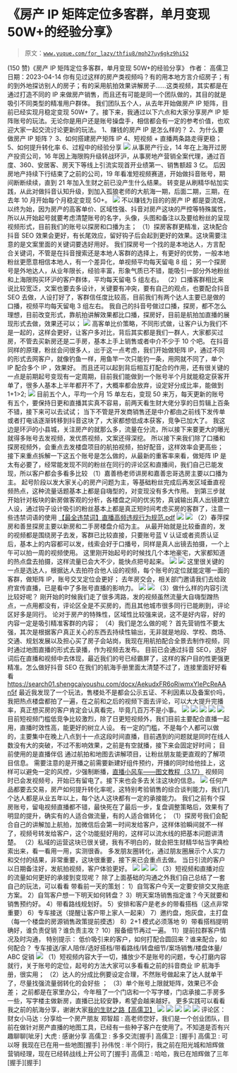# 《房产 IP 矩阵定位多客群，单月变现 50W+的经验分享》

> 原文：[`www.yuque.com/for_lazy/thfiu8/moh27uy6gkz9hi52`](https://www.yuque.com/for_lazy/thfiu8/moh27uy6gkz9hi52)

<ne-h2 id="86d187c1" data-lake-id="86d187c1"><ne-heading-ext><ne-heading-anchor></ne-heading-anchor><ne-heading-fold></ne-heading-fold></ne-heading-ext><ne-heading-content><ne-text id="uc3d66793">(150 赞)《房产 IP 矩阵定位多客群，单月变现 50W+的经验分享》</ne-text></ne-heading-content></ne-h2> <ne-p id="ueab7a483" data-lake-id="ueab7a483"><ne-text id="u6cba9c0b">作者： 高儒卫</ne-text></ne-p> <ne-p id="u15521c4c" data-lake-id="u15521c4c"><ne-text id="ub5db032b">日期：2023-04-14</ne-text></ne-p> <ne-p id="u11d7974c" data-lake-id="u11d7974c"><ne-text id="uba58a3da">你有见过这样的房产类视频吗？有的用本地方言介绍房子；有的到外地探访别人的房子；有的采用航拍效果讲解房子……这类视频，其实都是在通过打造不同的 IP 来做房产销售，而且还有可能是同一个团队做的，其目的就是吸引不同类型的精准用户群体。</ne-text></ne-p> <ne-p id="uf86aeeb0" data-lake-id="uf86aeeb0"><ne-text id="u86021eba">我们团队五个人，从去年开始做房产 IP 矩阵，目前已经实现月稳定变现 50W+ 了。接下来，我通过以下六点和大家分享房产 IP 矩阵账号的玩法。无论你是用户还是账号操盘手，相信都会有一定的参考价值，也欢迎大家一起交流讨论更新的玩法。</ne-text></ne-p> <ne-p id="ufa852fc9" data-lake-id="ufa852fc9"><ne-text id="ub4a55e6f">1、赚钱的房产 IP 是怎么样的？</ne-text></ne-p> <ne-p id="u59958998" data-lake-id="u59958998"><ne-text id="u38bee1fa">2、为什么要做房产 IP 矩阵？</ne-text></ne-p> <ne-p id="ud68000c8" data-lake-id="ud68000c8"><ne-text id="ub67009c2">3、如何搭建房产矩阵 IP</ne-text></ne-p> <ne-p id="ud202b1eb" data-lake-id="ud202b1eb"><ne-text id="ue37ca482">4、短视频 + 直播两条路走得更稳；</ne-text></ne-p> <ne-p id="u4c280fc0" data-lake-id="u4c280fc0"><ne-text id="ud9da750c">5、如何提升转化率</ne-text></ne-p> <ne-p id="uaf79352b" data-lake-id="uaf79352b"><ne-text id="u56547968">6、过程中的经验分享</ne-text></ne-p> <ne-p id="ua5bbb7eb" data-lake-id="ua5bbb7eb"><ne-card data-card-name="image" data-card-type="inline" id="UbwDD" data-event-boundary="card">![](img/0f39f1d92717e53cee922f72b11279e8.png)  <ne-p id="u2fcbb5c4" data-lake-id="u2fcbb5c4"><ne-text id="u860a3421">从事房产行业，14 年在上海开过房产投资公司，16 年因上海限购升级转战环沪，从事房地产营销全案代理，通过百度、360、安居客、房天下等线上引流实现首开业绩第一、销售额超 3 亿。</ne-text></ne-p> <ne-p id="uf7884129" data-lake-id="uf7884129"><ne-text id="u736c378c">后因房地产持续下行结束了之前的公司，19 年看准短视频赛道，开始做抖音账号，期间断断续续，直到 21 年加入生财之前已没产生什么结果。</ne-text></ne-p> <ne-p id="u23f4bdd7" data-lake-id="u23f4bdd7"><ne-text id="u27897b1b">转变是从刷精华帖加实践，从此对做抖音认知升级，到加入孤狼老师的大航海一期，后面二期，三期，在去年 10 月开始每个月稳定变现 50+。</ne-text></ne-p> <ne-p id="ud2ad2039" data-lake-id="ud2ad2039"><ne-card data-card-name="image" data-card-type="inline" id="mDYGD" data-event-boundary="card">![](img/07ee258c1fdecb236682aecc1b609b4c.png)  <ne-p id="u68981e50" data-lake-id="u68981e50"><ne-text id="u3b0d605e">不以赚钱为目的的房产 IP 都是耍流氓，以终为始，因为房产的高客单价、区域性强、抖音对房产这块的严控等特殊属性，所以从开始起号就要考虑清楚账号的名字，头像，头图和备注以及要给粉丝的呈现视频形式，目前我们的账号以探房和口播为主；</ne-text></ne-p> <ne-p id="uabb2a288" data-lake-id="uabb2a288"><ne-text id="u17e27236" ne-bold="true">（1）探房客群更精准</ne-text><ne-text id="u1b86f35d">，这块配合抖音 SEO 效果会更好，有长尾效应，留好钩子后会起到更好的效果。这块需要注意的是文案里面的关键词要选好用好。</ne-text></ne-p> <ne-p id="u5d857794" data-lake-id="u5d857794"><ne-text id="u95fa91a5">我们探房号一个找的是本地达人，方言配合关键词，不管是在抖音搜索还是本地人客群的选择上，有更好的优势，一般本地粉丝更愿意相信本地人，有一个差异化，单视频平均每天留电 8 组；</ne-text></ne-p> <ne-p id="u19275652" data-lake-id="u19275652"><ne-text id="u4cd4fc67">另一个探房号是外地达人，从业年限长，经验丰富，形象气质已不错，能吸引一部分外地粉丝和上海限购买环沪的客户群体，平均每天留电 5 组左右。</ne-text></ne-p> <ne-p id="ue23a569f" data-lake-id="ue23a569f"><ne-text id="u04642195" ne-bold="true">（2）口播客群相比来说比较宽泛</ne-text><ne-text id="u8f4cf5bf">，文案也要去多设计，关键要有冲突，要有自己的观点，也要配合抖音 SEO 去做，人设打好了，客群信任度比较高，目前我们有两个达人主要已是做的口播，视频平均每天留电 3 组左右。</ne-text></ne-p> <ne-p id="uce5932c8" data-lake-id="uce5932c8"><ne-text id="u3a0d9f58">我自己的抖音号做过口播，探房，都不怎么理想，目前改变形式，靠航拍讲解效果都比口播，探房好，目前是航拍加直播的展现形式去做，效果还可以；</ne-text></ne-p> <ne-p id="u6b64443e" data-lake-id="u6b64443e"><ne-card data-card-name="image" data-card-type="inline" id="dQCOF" data-event-boundary="card">![](img/1eb7866ea557b5affa6c73f94ef1266f.png)</ne-card></ne-p> <ne-p id="u8e66b15b" data-lake-id="u8e66b15b"><ne-text id="u3b591592">高客单比价策略，不同形式做，让客户认为我们不是一起的，这样会更好，让客户多对比，背后其实都是我们一群人，大家都买过房，不管去买新房还是二手房，基本上手上销售或者中介不少于 10 个吧。</ne-text></ne-p> <ne-p id="ueb79f066" data-lake-id="ueb79f066"><ne-text id="u55c5c9d2">在抖音同样的原理，粉丝会问很多人，出于这一点考虑，我们开始做矩阵 IP，通过不同的形式去网客户，就像钓鱼一样，用鱼竿一次只能钓一条，用网就不同了，单个 IP 配合多个 IP ，效果好。</ne-text></ne-p> <ne-p id="ub7a65f5d" data-lake-id="ub7a65f5d"><ne-text id="u2c0b7ff9">而且还可以起到背后相互打配合的作用，还有很关键的一点是前期起号变现有一定周期，目前我们能做到一个账号半个月就能稳定获客开单了，很多人基本上半年都开不了，大概率都会放弃，设定好分成比率，能做到 1+1>2;</ne-text></ne-p> <ne-p id="u875864bc" data-lake-id="u875864bc"><ne-card data-card-name="image" data-card-type="inline" id="u5MlD" data-event-boundary="card">![](img/34b3aac5b7641f6fa10d1d5b1c7a2518.png)</ne-card></ne-p> <ne-p id="uc2580d08" data-lake-id="uc2580d08"><ne-text id="u0788cc4c">目前五个人，平均一个月 15 单左右，变现 50 来万，每天更新的账号有五个，要保持日更和直播其实真不容易，前两天看生财大佬分享的日剪辑上百条不错，接下来可以去试试；</ne-text></ne-p> <ne-p id="u6a0886f0" data-lake-id="u6a0886f0"><ne-text id="ud8217030">当下不管是开发商销售还是中介都由之前线下发传单或者打电话逐渐转移到抖音这块了，大家都想低成本获客，竞争已加大了。</ne-text></ne-p> <ne-p id="u4d28880b" data-lake-id="u4d28880b"><ne-text id="u93b014a9">我这边是环沪的小县城，关注房产的就那么多，流量在分流，所以接下来要更大的曝光就得多账号去发视频，发优质视频，文案还得深挖。</ne-text></ne-p> <ne-p id="u0a275df8" data-lake-id="u0a275df8"><ne-text id="u151d61b2">所以接下来我们除了口播和探房视频外，会重点去发楼盘项目的航拍视频，拍好配音，这样效率会更高些；</ne-text></ne-p> <ne-p id="u451a07fe" data-lake-id="u451a07fe"><ne-text id="u139778e1">接下来重点拆解一下这五个账号是怎么做的，从最新的重客率来看，做矩阵 IP 是太有必要了，经常能发现不同的粉丝在同行的评论区和直播间，我们自己已能发现，所以客户都会多看多比较</ne-text></ne-p> <ne-p id="ufbe5c87a" data-lake-id="ufbe5c87a"><ne-text id="u775ac0b0" ne-bold="true">（1）嘉善杨老师讲房和嘉善忠哥选房主要以口播为主。</ne-text></ne-p> <ne-p id="ua654ada8" data-lake-id="ua654ada8"><ne-text id="u66dca915">起号阶段以发大家关心的房产问题为主，等基础粉丝完成后再发区域垂直视频热点，这种流量话题基本上都是自嗨型的，对变现没有多大作用。</ne-text></ne-p> <ne-p id="u62872b0e" data-lake-id="u62872b0e"><ne-text id="uca81b898">到第三步就开始针对板块的新房做客观的分析，各楼盘之间的优劣势，真诚输出真人出镜建立人设，通过钩子设计吸引的粉丝基本上都是真正短时间考虑买房的客群了，注意一些违禁词语的使用</ne-text> [<ne-text id="u43f3c89c">【最全违禁词】直播高频违规行为规范.pdf</ne-text>](https://ivwbamr5lt.feishu.cn/file/boxcnWF9rDxRYllsJ4DR6zdgKpf)</ne-p> <ne-p id="u3b76ad5e" data-lake-id="u3b76ad5e"><ne-card data-card-name="image" data-card-type="inline" id="asElu" data-event-boundary="card">![](img/04febead0c6c4926de3bbd07d9ccfdca.png)</ne-card></ne-p> <ne-p id="u0e2a5d59" data-lake-id="u0e2a5d59"><ne-card data-card-name="image" data-card-type="inline" id="X2nIt" data-event-boundary="card">![](img/e54de51bec7e540945bac5b40b5c4e04.png)</ne-card></ne-p> <ne-p id="u4e8e4631" data-lake-id="u4e8e4631"><ne-text id="ubc10fc73" ne-bold="true">（2）春萍探房和善昱探房主要以新房和二手房楼盘介绍为主。</ne-text></ne-p> <ne-p id="ubb6bea96" data-lake-id="ubb6bea96"><ne-text id="uad3b8104">从最开始就是比较垂直的，发的视频都是围绕房子去发，客群已比较直接，只要账号蓝 V 认证或者资质认证后，基本上的内容都可以发，线索会好于口播号，同样是真人出镜去拍摄，一个上午可以拍一周的视频使用。</ne-text></ne-p> <ne-p id="u3c3bf92a" data-lake-id="u3c3bf92a"><ne-text id="ud9654a58">这里刚开始起号的时候找几个本地豪宅，大家都知道的热点盘去拍摄，这样流量已会大不少，能快点把号起来。</ne-text></ne-p> <ne-p id="uf3d3e336" data-lake-id="uf3d3e336"><ne-card data-card-name="image" data-card-type="inline" id="u7sNT" data-event-boundary="card">![](img/2ef1bdc489ba5f4fa680c8057707cbdf.png)</ne-card></ne-p> <ne-p id="u8b34c1f3" data-lake-id="u8b34c1f3"><ne-card data-card-name="image" data-card-type="inline" id="lEbwl" data-event-boundary="card">![](img/3287f58f126538d20ca9c0ef3943f5fb.png)</ne-card></ne-p> <ne-p id="uf9ef0dd9" data-lake-id="uf9ef0dd9"><ne-text id="ueb5cc236">这里很关键的一点是选达人，根据达人去拍符合他人设的视频，每个账号的定位就能定哪一面的客群，做矩阵 IP，账号交叉定位会更好；</ne-text></ne-p> <ne-p id="u90ec355f" data-lake-id="u90ec355f"><ne-text id="ud29d1b6c">去年房交会，相关部门邀请我们去给政府宣传直播，已是看中了多账号直播的影响力。</ne-text></ne-p> <ne-p id="uc4fad603" data-lake-id="uc4fad603"><ne-card data-card-name="image" data-card-type="inline" id="h5nM5" data-event-boundary="card">![](img/25a0a0a79466092189a938cd6f466415.png)</ne-card></ne-p> <ne-p id="u65a91a45" data-lake-id="u65a91a45"><ne-card data-card-name="image" data-card-type="inline" id="nE02P" data-event-boundary="card">![](img/7e41581f34e48a5b6fdf4a2bdc07d215.png)</ne-card></ne-p> <ne-p id="uad512abc" data-lake-id="uad512abc"><ne-text id="ub0fa1dbc" ne-bold="true">（3）做什么样的内容引流比较好呢？</ne-text></ne-p> <ne-p id="u5fff30b8" data-lake-id="u5fff30b8"><ne-text id="u00cadc5e">刚开始的时候我们走了很多湾路，发的视频虽然流量大自嗨型蹭热点，一点用都没有，评论区全是不买房的，而且其他城市很多同行已能刷到，评论区好多是同行。</ne-text></ne-p> <ne-p id="u226cc529" data-lake-id="u226cc529"><ne-text id="u2dd1998c">论对于房产的特殊性，区域性比较强来说，这不是好内容，好的内容一定是吸引精准客群的内容；</ne-text></ne-p> <ne-p id="u1b7b4b57" data-lake-id="u1b7b4b57"><ne-text id="ud03b7e7a" ne-bold="true">（4）我们是怎么做的呢？</ne-text></ne-p> <ne-p id="u9e7004a1" data-lake-id="u9e7004a1"><ne-text id="u3e3be008">首先营销性不要太强，其次是根据客户真正关心的东西去持续性输出，无非就是地段、学校、商场、交通、规划发展以及担心买了房子会站岗，我现在用航拍配合全景去制作视频，同时通过地图直播的形式去录播，作为视频去发布。</ne-text></ne-p> <ne-p id="u00ca18b2" data-lake-id="u00ca18b2"><ne-text id="udc83da1f">目前已会通过抖音 SEO，选好词后在直播和视频中去体现，最近我们的号已经霸屏了，这样的客户目的性更强更精准。怎么做好抖音 SEO 在我们的航海手册里面太清楚不过了，连接里面好好看看</ne-text>[<ne-text id="ufb96b3e8">https://search01.shengcaiyoushu.com/docx/AekudxFR6oRiwmxYlePcReAAn5f</ne-text>](https://search01.shengcaiyoushu.com/docx/AekudxFR6oRiwmxYlePcReAAn5f)</ne-p> <ne-p id="u4760772a" data-lake-id="u4760772a"><ne-text id="uec0f0cca">最近我发现了一个玩法，售楼处不是都会公示五证、不利因素以及备案价吗，我把热点楼盘都拍了一遍，在之前和之后的视频下面去评论，可以大大提升完播率，真正想买房的客户肯定会认真看完，毕竟几百万不是小事。</ne-text></ne-p> <ne-p id="u063c508f" data-lake-id="u063c508f"><ne-card data-card-name="image" data-card-type="inline" id="tFqQD" data-event-boundary="card">![](img/5ec0dcb9935464fb5388a50da5604a9f.png)</ne-card></ne-p> <ne-p id="u4e5b7d90" data-lake-id="u4e5b7d90"><ne-card data-card-name="image" data-card-type="inline" id="uoDYL" data-event-boundary="card">![](img/8e1f92123ce93db8859996c0bd52f18a.png)</ne-card></ne-p> <ne-p id="u3fdb040b" data-lake-id="u3fdb040b"><ne-card data-card-name="image" data-card-type="inline" id="cKp9a" data-event-boundary="card">![](img/fc8e03a418a67d65a7e9c0fef331c912.png)</ne-card></ne-p> <ne-p id="u65563df0" data-lake-id="u65563df0"><ne-card data-card-name="image" data-card-type="inline" id="uWaww" data-event-boundary="card">![](img/ec8e0230020b619168216cce3fc20b4a.png)</ne-card></ne-p> <ne-p id="u26acfc7d" data-lake-id="u26acfc7d"><ne-card data-card-name="image" data-card-type="inline" id="pbHQ9" data-event-boundary="card">![](img/fa79ac86f0b5b60cba08e0db627c7425.png)</ne-card></ne-p> <ne-p id="u439bcb90" data-lake-id="u439bcb90"><ne-text id="ub4096190">目前短视频门槛低竞争比较激烈，除了日更短视频外，我们目前主要配合直播一起用，直播时效性高，能更好的树立人设。</ne-text></ne-p> <ne-p id="u3aee2ecd" data-lake-id="u3aee2ecd"><ne-text id="u05b59548">有一定的门槛，不是每个人都可以做的，主要集中在晚上八点到十一点这段时间直播，目前遇到的问题就是同时在线人数没有大的突破，不过不影响效果，之前是有空就播，接下来会固定好时间；</ne-text></ne-p> <ne-p id="u5a08af76" data-lake-id="u5a08af76"><ne-text id="ued9e2780">目前使用的是直播伴侣 通过航拍和地图去讲解项目，让粉丝朋友能更直观的了解项目信息。</ne-text></ne-p> <ne-p id="ued43161a" data-lake-id="ued43161a"><ne-text id="u5ae4dcfc">需要注意的是开播之前需要新建好组件预约，开播的同时给他挂上，这样可以避免一定的风控，少强制断播，</ne-text>[<ne-text id="u74dec48c">直播小风车——图文教程（3.17）</ne-text>](https://bytedance.feishu.cn/docs/doccnhRfE77VTnOSrH3Y0jlBsqe) <ne-text id="u52082cb3">视频同时已会发视频号，开始已有留电了。接下来也会多去关注这块的信息。</ne-text></ne-p> <ne-p id="ud5c23940" data-lake-id="ud5c23940"><ne-card data-card-name="image" data-card-type="inline" id="Zbpas" data-event-boundary="card">![](img/796c5de617d4baacd750fe100bb0938f.png)</ne-card></ne-p> <ne-p id="ud0b1141d" data-lake-id="ud0b1141d"><ne-text id="ubd9fa6ca">任何产品都要去交易，房产如何提升转化率呢，这特别考验销售的综合谈判能力，我们几个达人都是从业五年以上，每个达人这块都有一定的承接能力。</ne-text></ne-p> <ne-p id="u7bd5fd9c" data-lake-id="u7bd5fd9c"><ne-text id="u1a3406f3">我们之前有个探房账号，留电视频直播都不错，最快死在了最后一步，复盘调整策略后，效果有了明显的提升，确实有的人适合做流量，有的人适合做转化；</ne-text></ne-p> <ne-p id="uc88a096c" data-lake-id="uc88a096c"><ne-text id="u5413ce94">（1）探房号我们会配合自己的讲解加上航拍，加微信后会第一时间发给客户，这样体验瞬间就不一样了，视频号转发给客户，这个功能挺好用的，这样可以流水线的把基本问题讲清楚。</ne-text></ne-p> <ne-p id="u799ea18b" data-lake-id="u799ea18b"><ne-text id="u9f94c474">（2）私域的运营这块已很关键，我有不明白的，就会把生财精华帖当字典检索出来，看一看用一用，实测很香。</ne-text></ne-p> <ne-p id="u9d563ced" data-lake-id="u9d563ced"><ne-text id="u695ec1d6">多发朋友圈转化，通过朋友圈展示个人实力和交付的结果，非常重要，这块很重要，接下来已会重点去做。</ne-text></ne-p> <ne-p id="u44fcb156" data-lake-id="u44fcb156"><ne-text id="uedd8add4">当日引流的客户以日期备注好，发航拍视频，客户体验更好。</ne-text></ne-p> <ne-p id="u5d9fa62c" data-lake-id="u5d9fa62c"><ne-card data-card-name="image" data-card-type="inline" id="nJQsq" data-event-boundary="card">![](img/68f7c42d639641f21e2d554e6f50303c.png)</ne-card></ne-p> <ne-p id="u568b00f3" data-lake-id="u568b00f3"><ne-card data-card-name="image" data-card-type="inline" id="tBs7T" data-event-boundary="card">![](img/02d82eb754ccf65b3c222de1562ce594.png)</ne-card></ne-p> <ne-p id="u8cc09e4e" data-lake-id="u8cc09e4e"><ne-card data-card-name="image" data-card-type="inline" id="KORJ5" data-event-boundary="card">![](img/9f972857e9f88bc8499844252460caf2.png)</ne-card></ne-p> <ne-p id="uf45350a0" data-lake-id="uf45350a0"><ne-text id="udd3c71d6">（3）短视频和直播对应的流量如何更好的承接到变现呢？</ne-text></ne-p> <ne-p id="uf9c40a9c" data-lake-id="uf9c40a9c"><ne-text id="u51f65c9b">除了上面基础的沟通之外我们自己总结了一套自己的玩法，可以看看</ne-text></ne-p> <ne-p id="uee32f6a7" data-lake-id="uee32f6a7"><ne-text id="u95d141d7">带看前一天的策划：</ne-text></ne-p> <ne-p id="uf32b7f46" data-lake-id="uf32b7f46"><ne-text id="ua6ad8fd8">1）自驾客户今天一定要安排交叉拖底方案。</ne-text></ne-p> <ne-p id="ud6740d18" data-lake-id="ud6740d18"><ne-text id="uc78a1814">2）自驾客户想一下明天如何转盘？</ne-text></ne-p> <ne-p id="u666129b3" data-lake-id="u666129b3"><ne-text id="u902b47b9">3）明天案场销售指定谁？今天就要和销售预约好。</ne-text></ne-p> <ne-p id="u02fb8b80" data-lake-id="u02fb8b80"><ne-text id="u18b8c4c6">4）带看路线规划好。</ne-text></ne-p> <ne-p id="u7c0e8f35" data-lake-id="u7c0e8f35"><ne-text id="ufb3c70fa">5）安排和客户是老乡的带看搭档（这点非常重要）</ne-text></ne-p> <ne-p id="u952bd6b4" data-lake-id="u952bd6b4"><ne-text id="u68a9cd62">6）专车接送（提醒让客户带上家人一起来）</ne-text></ne-p> <ne-p id="u0f9f04ab" data-lake-id="u0f9f04ab"><ne-text id="u94e3c80a">7）邀约盘，炮灰盘，主打盘（每一个楼盘的房源销售政策提前摸透）</ne-text></ne-p> <ne-p id="uca5e95df" data-lake-id="uca5e95df"><ne-text id="u3bb7ebad">8）2+1 模式必须落地</ne-text></ne-p> <ne-p id="uf44ca2cb" data-lake-id="uf44ca2cb"><ne-text id="ud6b14141">9）带看搭档提明确好，谁负责促销？谁负责主攻？</ne-text></ne-p> <ne-p id="u8d886dc6" data-lake-id="u8d886dc6"><ne-text id="u4c7d705e">10）报备细节再过一遍。</ne-text></ne-p> <ne-p id="ud416562d" data-lake-id="ud416562d"><ne-text id="ua21bfb77">11）提前拉群客户情况及时沟通，</ne-text></ne-p> <ne-p id="u0bef0bc9" data-lake-id="u0bef0bc9"><ne-text id="u159b7a78" ne-bold="true">特别提示：</ne-text></ne-p> <ne-p id="u92603502" data-lake-id="u92603502"><ne-text id="u713ca2e5">低价吸引来的客户，如何打配合圆回来？谁来配合，如何配合？</ne-text></ne-p> <ne-p id="u2669d4f9" data-lake-id="u2669d4f9"><ne-text id="ud1813bb8">专车接送/家人陪伴/选好搭档/带看路线/转盘细节/案场销售/楼盘体量/ ABC 促销</ne-text></ne-p> <ne-p id="u7c6e6fe5" data-lake-id="u7c6e6fe5"><ne-card data-card-name="image" data-card-type="inline" id="ecMfl" data-event-boundary="card">![](img/1d6309e8fe4ff5b75951cb0ee80cdc7d.png)</ne-card></ne-p> <ne-p id="uc15bb21d" data-lake-id="uc15bb21d"><ne-text id="ue7d9884a">（1）短视频内容大于一切，播放少不是账号的问题，专心打磨内容就行，关于账号的定位，起号的方法大家可以多看看之前的抖音商业 IP 航海手册，很实用；</ne-text></ne-p> <ne-p id="u2ab0c3cd" data-lake-id="u2ab0c3cd"><ne-text id="uf9d69d74">（2）达人的分成比例要设定合理，不然账号做起来了达人就单干了，尽量找强流量弱转化的会好些 ；</ne-text></ne-p> <ne-p id="ud1bd2200" data-lake-id="ud1bd2200"><ne-text id="u36cc25c8">（3）单个账号上限就矩阵，效果已不会差；</ne-text></ne-p> <ne-p id="u22e5fbfe" data-lake-id="u22e5fbfe"><ne-text id="ucdfebdcb">之前都是在家里办公，今年租了一个门店和一个写字楼，门店承接二手房多一些，写字楼主做新房，直播已比较安静，希望会越来越好。</ne-text></ne-p> <ne-p id="u3aaf1e78" data-lake-id="u3aaf1e78"><ne-text id="u7bcf4965">更多实践可以看看我之前的航海分享，谢谢大家</ne-text>[<ne-text id="u7c4b78c3">我的生财之路【高儒卫】</ne-text>](https://ivwbamr5lt.feishu.cn/docs/doccnuSL0SMMN5N8YBO7M2KNJYd?from=from_copylink)</ne-p> <ne-p id="uedb2f538" data-lake-id="uedb2f538"><ne-card data-card-name="image" data-card-type="inline" id="FoW4B" data-event-boundary="card">![](img/344de01a57b5e3c3100fa345568b9748.png)</ne-card></ne-p> <ne-p id="u5fa9fbd4" data-lake-id="u5fa9fbd4"><ne-card data-card-name="image" data-card-type="inline" id="WZuHt" data-event-boundary="card">![](img/99f1e5c9d6ef3ab8d4a7c5ee311fd158.png)</ne-card></ne-p> <ne-p id="u1d4f83c6" data-lake-id="u1d4f83c6"><ne-card data-card-name="image" data-card-type="inline" id="Je5Ez" data-event-boundary="card">![](img/366ed21d1dff5506729f032095269a9d.png)</ne-card></ne-p> <ne-p id="u15f4e0bc" data-lake-id="u15f4e0bc"><ne-card data-card-name="image" data-card-type="inline" id="uccSb" data-event-boundary="card">![](img/4c86040680741bc7357d96c59e888e77.png)</ne-card></ne-p> <ne-p id="u2eebf540" data-lake-id="u2eebf540"><ne-card data-card-name="image" data-card-type="inline" id="YSRj9" data-event-boundary="card">![](img/d5e46d52e51a64f875dcb91519eab6ca.png)</ne-card></ne-p> <ne-hole id="u073b8bc0" data-lake-id="u073b8bc0"><ne-card data-card-name="hr" data-card-type="block" id="YySf8" data-event-boundary="card"><ne-p id="u8b274f81" data-lake-id="u8b274f81"><ne-text id="u3a94441b">评论区：</ne-text></ne-p> <ne-p id="uf87acafc" data-lake-id="uf87acafc"><ne-text id="ud6d6760b">财女小马达 : 分享给一个房产朋友</ne-text> <ne-text id="u05783c4c">郑智超 : 高老师您好，我们是一个创业团队，目前在做针对房产直播的地图工具，已经有一些种子客户在使用了。不知道是否有兴趣聊聊[呲牙]</ne-text> <ne-text id="u1efd8539">大虎 : 感谢分享</ne-text> <ne-text id="udeaa8b5e">高儒卫 : 多多交流[握手]</ne-text> <ne-text id="ubeebbcd4">高儒卫 : [握手]</ne-text> <ne-text id="u0e466516">高儒卫 : 可以呀 我现在已在用一些地图[握手]</ne-text> <ne-text id="u1e5a4467">孙伟悦 : 半个同行，我之前在阳光城和旭辉做营销经理，现在已经转战线上开公司了[握手]</ne-text> <ne-text id="u30834865">高儒卫 : 哈哈，我已在旭辉做了三年[握手][握手]</ne-text></ne-p></ne-card></ne-hole></ne-card></ne-p></ne-card></ne-p>